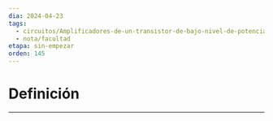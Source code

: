 ```yaml
---
dia: 2024-04-23
tags:
  - circuitos/Amplificadores-de-un-transistor-de-bajo-nivel-de-potencia-a-frecuencias-medias
  - nota/facultad
etapa: sin-empezar
orden: 145
---
```

# Definición
---
